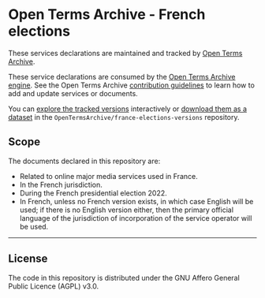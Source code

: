 # Open Terms Archive - French elections

These services declarations are maintained and tracked by [Open Terms Archive](https://opentermsarchive.org).

These service declarations are consumed by the [Open Terms Archive engine](https://github.com/ambanum/OpenTermsArchive). See the Open Terms Archive [contribution guidelines](https://github.com/OpenTermsArchive/contrib-declarations/blob/main/CONTRIBUTING.md) to learn how to add and update services or documents.

You can [explore the tracked versions](https://github.com/OpenTermsArchive/france-elections-versions) interactively or [download them as a dataset](https://github.com/OpenTermsArchive/france-elections-versions/releases) in the `OpenTermsArchive/france-elections-versions` repository.

## Scope

The documents declared in this repository are:

- Related to online major media services used in France.
- In the French jurisdiction.
- During the French presidential election 2022.
- In French, unless no French version exists, in which case English will be used; if there is no English version either, then the primary official language of the jurisdiction of incorporation of the service operator will be used.

- - - -

## License

The code in this repository is distributed under the GNU Affero General Public Licence (AGPL) v3.0.

